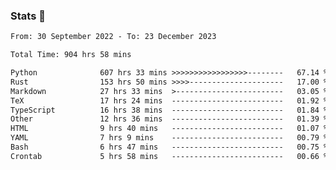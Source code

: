 ### Stats 👋
<!--START_SECTION:waka-->

```txt
From: 30 September 2022 - To: 23 December 2023

Total Time: 904 hrs 58 mins

Python              607 hrs 33 mins >>>>>>>>>>>>>>>>>--------   67.14 %
Rust                153 hrs 50 mins >>>>---------------------   17.00 %
Markdown            27 hrs 33 mins  >------------------------   03.05 %
TeX                 17 hrs 24 mins  -------------------------   01.92 %
TypeScript          16 hrs 38 mins  -------------------------   01.84 %
Other               12 hrs 36 mins  -------------------------   01.39 %
HTML                9 hrs 40 mins   -------------------------   01.07 %
YAML                7 hrs 9 mins    -------------------------   00.79 %
Bash                6 hrs 47 mins   -------------------------   00.75 %
Crontab             5 hrs 58 mins   -------------------------   00.66 %
```

<!--END_SECTION:waka-->

<!--
**buhaytza2005/buhaytza2005** is a ✨ _special_ ✨ repository because its `README.md` (this file) appears on your GitHub profile.

Here are some ideas to get you started:

- 🔭 I’m currently working on ...
- 🌱 I’m currently learning ...
- 👯 I’m looking to collaborate on ...
- 🤔 I’m looking for help with ...
- 💬 Ask me about ...
- 📫 How to reach me: ...
- 😄 Pronouns: ...
- ⚡ Fun fact: ...
-->



